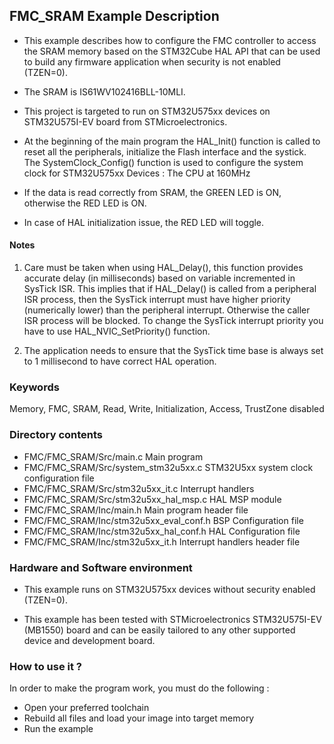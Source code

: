 ## <b>FMC_SRAM Example Description</b>

- This example describes how to configure the FMC controller to access the SRAM memory based on the STM32Cube HAL API that can be used
to build any firmware application when security is not enabled (TZEN=0).
- The SRAM is IS61WV102416BLL-10MLI.

- This project is targeted to run on STM32U575xx devices on STM32U575I-EV board from STMicroelectronics.

- At the beginning of the main program the HAL_Init() function is called to reset 
all the peripherals, initialize the Flash interface and the systick.
The SystemClock_Config() function is used to configure the system clock for STM32U575xx Devices :
The CPU at 160MHz 

- If the data is read correctly from SRAM, the GREEN LED is ON, otherwise the RED LED is ON.   
- In case of HAL initialization issue, the RED LED will toggle. 

#### <b>Notes</b>
 1. Care must be taken when using HAL_Delay(), this function provides accurate delay (in milliseconds)
      based on variable incremented in SysTick ISR. This implies that if HAL_Delay() is called from
      a peripheral ISR process, then the SysTick interrupt must have higher priority (numerically lower)
      than the peripheral interrupt. Otherwise the caller ISR process will be blocked.
      To change the SysTick interrupt priority you have to use HAL_NVIC_SetPriority() function.

 2. The application needs to ensure that the SysTick time base is always set to 1 millisecond
      to have correct HAL operation.

### <b>Keywords</b>

Memory, FMC, SRAM, Read, Write, Initialization, Access, TrustZone disabled

### <b>Directory contents</b>

  - FMC/FMC_SRAM/Src/main.c                  Main program
  - FMC/FMC_SRAM/Src/system_stm32u5xx.c      STM32U5xx system clock configuration file
  - FMC/FMC_SRAM/Src/stm32u5xx_it.c          Interrupt handlers
  - FMC/FMC_SRAM/Src/stm32u5xx_hal_msp.c     HAL MSP module
  - FMC/FMC_SRAM/Inc/main.h                  Main program header file
  - FMC/FMC_SRAM/Inc/stm32u5xx_eval_conf.h   BSP Configuration file
  - FMC/FMC_SRAM/Inc/stm32u5xx_hal_conf.h    HAL Configuration file
  - FMC/FMC_SRAM/Inc/stm32u5xx_it.h          Interrupt handlers header file
        
### <b>Hardware and Software environment</b>

  - This example runs on STM32U575xx devices without security enabled (TZEN=0).
    
  - This example has been tested with STMicroelectronics STM32U575I-EV (MB1550)
    board and can be easily tailored to any other supported device
    and development board.


### <b>How to use it ?</b> 

In order to make the program work, you must do the following :
 - Open your preferred toolchain 
 - Rebuild all files and load your image into target memory
 - Run the example

